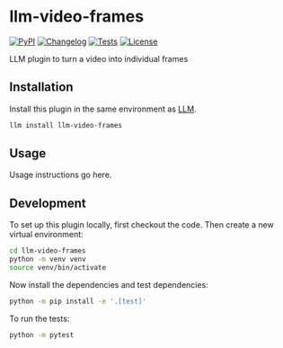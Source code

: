 # llm-video-frames

[![PyPI](https://img.shields.io/pypi/v/llm-video-frames.svg)](https://pypi.org/project/llm-video-frames/)
[![Changelog](https://img.shields.io/github/v/release/simonw/llm-video-frames?include_prereleases&label=changelog)](https://github.com/simonw/llm-video-frames/releases)
[![Tests](https://github.com/simonw/llm-video-frames/actions/workflows/test.yml/badge.svg)](https://github.com/simonw/llm-video-frames/actions/workflows/test.yml)
[![License](https://img.shields.io/badge/license-Apache%202.0-blue.svg)](https://github.com/simonw/llm-video-frames/blob/main/LICENSE)

LLM plugin to turn a video into individual frames

## Installation

Install this plugin in the same environment as [LLM](https://llm.datasette.io/).
```bash
llm install llm-video-frames
```
## Usage

Usage instructions go here.

## Development

To set up this plugin locally, first checkout the code. Then create a new virtual environment:
```bash
cd llm-video-frames
python -m venv venv
source venv/bin/activate
```
Now install the dependencies and test dependencies:
```bash
python -m pip install -e '.[test]'
```
To run the tests:
```bash
python -m pytest
```
